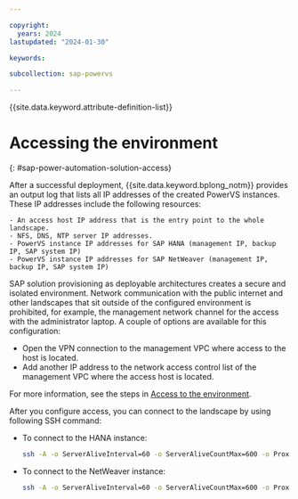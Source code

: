 ```yaml
---

copyright:
  years: 2024
lastupdated: "2024-01-30"

keywords:

subcollection: sap-powervs

---
```


{{site.data.keyword.attribute-definition-list}}

# Accessing the environment
{: #sap-power-automation-solution-access}

After a successful deployment, {{site.data.keyword.bplong_notm}} provides an output log that lists all IP addresses of the created PowerVS instances. These IP addresses include the following resources:

    - An access host IP address that is the entry point to the whole landscape.
    - NFS, DNS, NTP server IP addresses.
    - PowerVS instance IP addresses for SAP HANA (management IP, backup IP, SAP system IP)
    - PowerVS instance IP addresses for SAP NetWeaver (management IP, backup IP, SAP system IP)

SAP solution provisioning as deployable architectures creates a secure and isolated environment. Network communication with the public internet and other landscapes that sit outside of the configured environment is prohibited, for example, the management network channel for the access with the administrator laptop. A couple of options are available for this configuration:

- Open the VPN connection to the management VPC where access to the host is located.
- Add another IP address to the network access control list of the management VPC where the access host is located.

For more information, see the steps in [Access to the environment](/docs/powervs-vpc?topic=powervs-vpc-powervs-automation-solution-access).

After you configure access, you can connect to the landscape by using following SSH command:

- To connect to the HANA instance:

    ```sh
    ssh -A -o ServerAliveInterval=60 -o ServerAliveCountMax=600 -o ProxyCommand="ssh -W %h:%p root@<access_host_or_ip>" root@<powervs_hana_instance_management_ip>
    ```

- To connect to the NetWeaver instance:

    ```sh
    ssh -A -o ServerAliveInterval=60 -o ServerAliveCountMax=600 -o ProxyCommand="ssh -W %h:%p root@<access_host_or_ip>" root@<powervs_netweaver_instance_management_ip>
    ```
